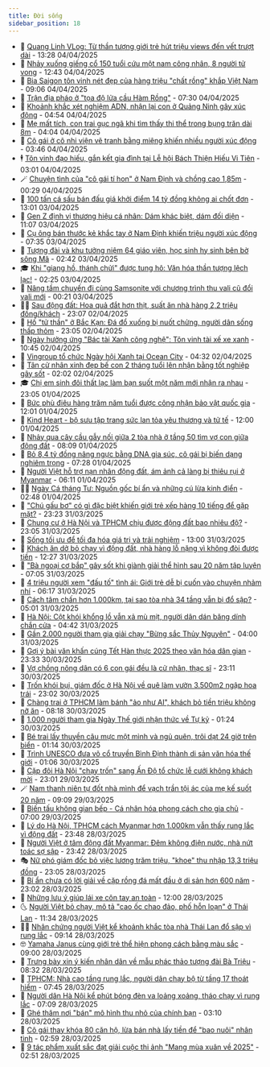 ```yaml
---
title: Đời sống
sidebar_position: 18
---
```


<!-- dantri-doi-song:START -->
- 🥳 [Quang Linh VLog: Từ thần tượng giới trẻ hút triệu views đến vết trượt dài](https://dantri.com.vn/doi-song/quang-linh-vlog-tu-than-tuong-gioi-tre-hut-trieu-views-den-vet-truot-dai-20250404192700456.htm) - 13:28 04/04/2025
- 🌁 [Nhảy xuống giếng cổ 150 tuổi cứu một nam công nhân, 8 người tử vong](https://dantri.com.vn/doi-song/nhay-xuong-gieng-co-150-tuoi-cuu-mot-nam-cong-nhan-8-nguoi-tu-vong-20250404162225841.htm) - 12:43 04/04/2025
- 👀 [Bia Saigon tôn vinh nét đẹp của hàng triệu &quot;chất rồng&quot; khắp Việt Nam](https://dantri.com.vn/doi-song/bia-saigon-ton-vinh-net-dep-cua-hang-trieu-chat-rong-khap-viet-nam-20250404154654255.htm) - 09:06 04/04/2025
- 🐻 [Trận địa pháo ở &quot;tọa độ lửa cầu Hàm Rồng&quot;](https://dantri.com.vn/doi-song/tran-dia-phao-o-toa-do-lua-cau-ham-rong-20250403221159496.htm) - 07:30 04/04/2025
- 🦅 [Khoảnh khắc xét nghiệm ADN, nhận lại con ở Quảng Ninh gây xúc động](https://dantri.com.vn/doi-song/khoanh-khac-xet-nghiem-adn-nhan-lai-con-o-quang-ninh-gay-xuc-dong-20250404111127269.htm) - 04:54 04/04/2025
- 🦩 [Mẹ mất tích, con trai gục ngã khi tìm thấy thi thể trong bụng trăn dài 8m](https://dantri.com.vn/doi-song/me-mat-tich-con-trai-guc-nga-khi-tim-thay-thi-the-trong-bung-tran-dai-8m-20250403233235409.htm) - 04:04 04/04/2025
- 🦏 [Cô gái ở cô nhi viện vẽ tranh bằng miệng khiến nhiều người xúc động](https://dantri.com.vn/doi-song/co-gai-o-co-nhi-vien-ve-tranh-bang-mieng-khien-nhieu-nguoi-xuc-dong-20250328103003320.htm) - 03:46 04/04/2025
- 🕴 [Tôn vinh đạo hiếu, gắn kết gia đình tại Lễ hội Bách Thiện Hiếu Vi Tiên](https://dantri.com.vn/doi-song/ton-vinh-dao-hieu-gan-ket-gia-dinh-tai-le-hoi-bach-thien-hieu-vi-tien-20250404080336516.htm) - 03:01 04/04/2025
- 🪄 [Chuyện tình của &quot;cô gái tí hon&quot; ở Nam Định và chồng cao 1,85m](https://dantri.com.vn/doi-song/chuyen-tinh-cua-co-gai-ti-hon-o-nam-dinh-va-chong-cao-185m-20250403200939171.htm) - 00:29 04/04/2025
- 🚦 [100 tấn cá sấu bán đấu giá khởi điểm 14 tỷ đồng không ai chốt đơn](https://dantri.com.vn/doi-song/100-tan-ca-sau-ban-dau-gia-khoi-diem-14-ty-dong-khong-ai-chot-don-20250403180024991.htm) - 13:01 03/04/2025
- 🤔 [Gen Z định vị thương hiệu cá nhân: Dám khác biệt, dám đối diện](https://dantri.com.vn/doi-song/gen-z-dinh-vi-thuong-hieu-ca-nhan-dam-khac-biet-dam-doi-dien-20250402164500437.htm) - 11:07 03/04/2025
- 🚦 [Cụ ông bán thước kẻ khắc tay ở Nam Định khiến triệu người xúc động](https://dantri.com.vn/doi-song/cu-ong-ban-thuoc-ke-khac-tay-o-nam-dinh-khien-trieu-nguoi-xuc-dong-20250403111209737.htm) - 07:35 03/04/2025
- 🐎 [Tượng đài và khu tưởng niệm 64 giáo viên, học sinh hy sinh bên bờ sông Mã](https://dantri.com.vn/doi-song/tuong-dai-va-khu-tuong-niem-64-giao-vien-hoc-sinh-hy-sinh-ben-bo-song-ma-20250402143012165.htm) - 02:42 03/04/2025
- 🎓 [Khi &quot;giang hồ, thánh chửi&quot; được tung hô: Văn hóa thần tượng lệch lạc!](https://dantri.com.vn/doi-song/khi-giang-ho-thanh-chui-duoc-tung-ho-van-hoa-than-tuong-lech-lac-20250403082444402.htm) - 02:25 03/04/2025
- 🐘 [Nâng tầm chuyến đi cùng Samsonite với chương trình thu vali cũ đổi vali mới](https://dantri.com.vn/doi-song/nang-tam-chuyen-di-cung-samsonite-voi-chuong-trinh-thu-vali-cu-doi-vali-moi-20250402213240096.htm) - 00:21 03/04/2025
- 🧑‍🏫 [Sau động đất: Hoa quả đắt hơn thịt, suất ăn nhà hàng 2,2 triệu đồng/khách](https://dantri.com.vn/doi-song/sau-dong-dat-hoa-qua-dat-hon-thit-suat-an-nha-hang-22-trieu-dongkhach-20250402165931040.htm) - 23:07 02/04/2025
- 🦒 [Hố &quot;tử thần&quot; ở Bắc Kạn: Đá đổ xuống bị nuốt chửng, người dân sống thấp thỏm](https://dantri.com.vn/doi-song/ho-tu-than-o-bac-kan-da-do-xuong-bi-nuot-chung-nguoi-dan-song-thap-thom-20250402195033335.htm) - 23:05 02/04/2025
- 🧰 [Ngày hưởng ứng &quot;Bác tài Xanh công nghệ&quot;: Tôn vinh tài xế xe xanh](https://dantri.com.vn/doi-song/ngay-huong-ung-bac-tai-xanh-cong-nghe-ton-vinh-tai-xe-xe-xanh-20250402172142526.htm) - 10:45 02/04/2025
- 🧐 [Vingroup tổ chức Ngày hội Xanh tại Ocean City](https://dantri.com.vn/doi-song/vingroup-to-chuc-ngay-hoi-xanh-tai-ocean-city-20250402112324612.htm) - 04:32 02/04/2025
- 🌮 [Tân cử nhân xinh đẹp bế con 2 tháng tuổi lên nhận bằng tốt nghiệp gây sốt](https://dantri.com.vn/doi-song/tan-cu-nhan-xinh-dep-be-con-2-thang-tuoi-len-nhan-bang-tot-nghiep-gay-sot-20250402024843017.htm) - 02:02 02/04/2025
- 🎓 [Chị em sinh đôi thất lạc làm bạn suốt một năm mới nhận ra nhau](https://dantri.com.vn/doi-song/chi-em-sinh-doi-that-lac-lam-ban-suot-mot-nam-moi-nhan-ra-nhau-20250331171957878.htm) - 23:05 01/04/2025
- 🚀 [Bức phù điêu hàng trăm năm tuổi được công nhận bảo vật quốc gia](https://dantri.com.vn/doi-song/buc-phu-dieu-hang-tram-nam-tuoi-duoc-cong-nhan-bao-vat-quoc-gia-20250401163809092.htm) - 12:01 01/04/2025
- 🤖 [Kind Heart - bộ sưu tập trang sức lan tỏa yêu thương và tử tế](https://dantri.com.vn/doi-song/kind-heart-bo-suu-tap-trang-suc-lan-toa-yeu-thuong-va-tu-te-20250401151209310.htm) - 12:00 01/04/2025
- 🤩 [Nhảy qua cây cầu gẫy nối giữa 2 tòa nhà ở tầng 50 tìm vợ con giữa động đất](https://dantri.com.vn/doi-song/nhay-qua-cay-cau-gay-noi-giua-2-toa-nha-o-tang-50-tim-vo-con-giua-dong-dat-20250401150036499.htm) - 08:09 01/04/2025
- 👹 [Bỏ 8,4 tỷ đồng nâng ngực bằng DNA gia súc, cô gái bị biến dạng nghiêm trọng](https://dantri.com.vn/doi-song/bo-84-ty-dong-nang-nguc-bang-dna-gia-suc-co-gai-bi-bien-dang-nghiem-trong-20250327023252040.htm) - 07:28 01/04/2025
- 🦩 [Người Việt hỗ trợ nạn nhân động đất, ám ảnh cả làng bị thiêu rụi ở Myanmar](https://dantri.com.vn/doi-song/nguoi-viet-ho-tro-nan-nhan-dong-dat-am-anh-ca-lang-bi-thieu-rui-o-myanmar-20250401002526346.htm) - 06:11 01/04/2025
- 🧑‍🏫 [Ngày Cá tháng Tư: Nguồn gốc bí ẩn và những cú lừa kinh điển](https://dantri.com.vn/doi-song/ngay-ca-thang-tu-nguon-goc-bi-an-va-nhung-cu-lua-kinh-dien-20250401091535199.htm) - 02:48 01/04/2025
- 🌈 [&quot;Chú gấu bơ&quot; có gì đặc biệt khiến giới trẻ xếp hàng 10 tiếng để gặp mặt?](https://dantri.com.vn/doi-song/chu-gau-bo-co-gi-dac-biet-khien-gioi-tre-xep-hang-10-tieng-de-gap-mat-20250325205558794.htm) - 23:23 31/03/2025
- 💃 [Chung cư ở Hà Nội và TPHCM chịu được động đất bao nhiêu độ?](https://dantri.com.vn/doi-song/chung-cu-o-ha-noi-va-tphcm-chiu-duoc-dong-dat-bao-nhieu-do-20250331203633873.htm) - 23:05 31/03/2025
- 💂 [Sống tối ưu để tối đa hóa giá trị và trải nghiệm](https://dantri.com.vn/doi-song/song-toi-uu-de-toi-da-hoa-gia-tri-va-trai-nghiem-20250401150353807.htm) - 13:00 31/03/2025
- 🦏 [Khách ăn dở bỏ chạy vì động đất, nhà hàng lỗ nặng vì không đòi được tiền](https://dantri.com.vn/doi-song/khach-an-do-bo-chay-vi-dong-dat-nha-hang-lo-nang-vi-khong-doi-duoc-tien-20250331184440512.htm) - 12:27 31/03/2025
- 🤡 [&quot;Bà ngoại cơ bắp&quot; gây sốt khi giành giải thể hình sau 20 năm tập luyện](https://dantri.com.vn/doi-song/ba-ngoai-co-bap-gay-sot-khi-gianh-giai-the-hinh-sau-20-nam-tap-luyen-20250328155624600.htm) - 07:05 31/03/2025
- 🫶 [4 triệu người xem &quot;đấu tố&quot; tình ái: Giới trẻ dễ bị cuốn vào chuyện nhảm nhí](https://dantri.com.vn/doi-song/4-trieu-nguoi-xem-dau-to-tinh-ai-gioi-tre-de-bi-cuon-vao-chuyen-nham-nhi-20250331120923916.htm) - 06:17 31/03/2025
- 💪 [Cách tâm chấn hơn 1.000km, tại sao tòa nhà 34 tầng vẫn bị đổ sập?](https://dantri.com.vn/doi-song/cach-tam-chan-hon-1000km-tai-sao-toa-nha-34-tang-van-bi-do-sap-20250331102626076.htm) - 05:01 31/03/2025
- 🦅 [Hà Nội: Cột khói khổng lồ vẫn xả mù mịt, người dân dán băng dính chắn cửa](https://dantri.com.vn/doi-song/ha-noi-cot-khoi-khong-lo-van-xa-mu-mit-nguoi-dan-dan-bang-dinh-chan-cua-20250331104555533.htm) - 04:42 31/03/2025
- 🧠 [Gần 2.000 người tham gia giải chạy &quot;Bừng sắc Thủy Nguyên&quot;](https://dantri.com.vn/doi-song/gan-2000-nguoi-tham-gia-giai-chay-bung-sac-thuy-nguyen-20250331103254254.htm) - 04:00 31/03/2025
- 🦅 [Gợi ý bài văn khấn cúng Tết Hàn thực 2025 theo văn hóa dân gian](https://dantri.com.vn/doi-song/goi-y-bai-van-khan-cung-tet-han-thuc-2025-theo-van-hoa-dan-gian-20250330203648138.htm) - 23:33 30/03/2025
- 💪 [Vợ chồng nông dân có 6 con gái đều là cử nhân, thạc sĩ](https://dantri.com.vn/doi-song/vo-chong-nong-dan-co-6-con-gai-deu-la-cu-nhan-thac-si-20250328093447666.htm) - 23:11 30/03/2025
- 🧐 [Trốn khói bụi, giám đốc ở Hà Nội về quê làm vườn 3.500m2 ngập hoa trái](https://dantri.com.vn/doi-song/tron-khoi-bui-giam-doc-o-ha-noi-ve-que-lam-vuon-3500m2-ngap-hoa-trai-20250328105116827.htm) - 23:02 30/03/2025
- 👀 [Chàng trai ở TPHCM làm bánh &quot;ảo như AI&quot;, khách bỏ tiền triệu không nỡ ăn](https://dantri.com.vn/doi-song/chang-trai-o-tphcm-lam-banh-ao-nhu-ai-khach-bo-tien-trieu-khong-no-an-20250326201853688.htm) - 08:18 30/03/2025
- 🎉 [1.000 người tham gia Ngày Thế giới nhận thức về Tự kỷ](https://dantri.com.vn/doi-song/1000-nguoi-tham-gia-ngay-the-gioi-nhan-thuc-ve-tu-ky-20250329173938340.htm) - 01:24 30/03/2025
- 💂 [Bé trai lấy thuyền câu mực một mình và ngủ quên, trôi dạt 24 giờ trên biển](https://dantri.com.vn/doi-song/be-trai-lay-thuyen-cau-muc-mot-minh-va-ngu-quen-troi-dat-24-gio-tren-bien-20250329141246191.htm) - 01:14 30/03/2025
- 🚀 [Trình UNESCO đưa võ cổ truyền Bình Định thành di sản văn hóa thế giới](https://dantri.com.vn/doi-song/trinh-unesco-dua-vo-co-truyen-binh-dinh-thanh-di-san-van-hoa-the-gioi-20250329154226299.htm) - 01:06 30/03/2025
- 👹 [Cặp đôi Hà Nội &quot;chạy trốn&quot; sang Ấn Độ tổ chức lễ cưới không khách mời](https://dantri.com.vn/doi-song/cap-doi-ha-noi-chay-tron-sang-an-do-to-chuc-le-cuoi-khong-khach-moi-20250327143745668.htm) - 23:01 29/03/2025
- 🪄 [Nam thanh niên tự đốt nhà mình để vạch trần tội ác của mẹ kế suốt 20 năm](https://dantri.com.vn/doi-song/nam-thanh-nien-tu-dot-nha-minh-de-vach-tran-toi-ac-cua-me-ke-suot-20-nam-20250327132202721.htm) - 09:09 29/03/2025
- 🌁 [Biến tấu không gian bếp - Cá nhân hóa phong cách cho gia chủ](https://dantri.com.vn/doi-song/bien-tau-khong-gian-bep-ca-nhan-hoa-phong-cach-cho-gia-chu-20250329123924466.htm) - 07:00 29/03/2025
- 🌋 [Lý do Hà Nội, TPHCM cách Myanmar hơn 1.000km vẫn thấy rung lắc vì động đất](https://dantri.com.vn/doi-song/ly-do-ha-noi-tphcm-cach-myanmar-hon-1000km-van-thay-rung-lac-vi-dong-dat-20250328222834154.htm) - 23:48 28/03/2025
- 🦆 [Người Việt ở tâm động đất Myanmar: Đêm không điện nước, nhà nứt toác sợ sập](https://dantri.com.vn/doi-song/nguoi-viet-o-tam-dong-dat-myanmar-dem-khong-dien-nuoc-nha-nut-toac-so-sap-20250328234845182.htm) - 23:42 28/03/2025
- 🎭 [Nữ phó giám đốc bỏ việc lương trăm triệu, &quot;khoe&quot; thu nhập 13,3 triệu đồng](https://dantri.com.vn/doi-song/nu-pho-giam-doc-bo-viec-luong-tram-trieu-khoe-thu-nhap-133-trieu-dong-20250325154634222.htm) - 23:05 28/03/2025
- 🤡 [Bí ẩn chưa có lời giải về cặp rồng đá mất đầu ở di sản hơn 600 năm](https://dantri.com.vn/doi-song/bi-an-chua-co-loi-giai-ve-cap-rong-da-mat-dau-o-di-san-hon-600-nam-20250325175131986.htm) - 23:02 28/03/2025
- 🦩 [Những lưu ý giúp lái xe côn tay an toàn](https://dantri.com.vn/doi-song/nhung-luu-y-giup-lai-xe-con-tay-an-toan-20250327161555986.htm) - 12:00 28/03/2025
- 🌜 [Người Việt bỏ chạy, mô tả &quot;cao ốc chao đảo, phố hỗn loạn&quot; ở Thái Lan](https://dantri.com.vn/doi-song/nguoi-viet-bo-chay-mo-ta-cao-oc-chao-dao-pho-hon-loan-o-thai-lan-20250328182621841.htm) - 11:34 28/03/2025
- 🧑‍🏫 [Nhân chứng người Việt kể khoảnh khắc tòa nhà Thái Lan đổ sập vì rung lắc](https://dantri.com.vn/doi-song/nhan-chung-nguoi-viet-ke-khoanh-khac-toa-nha-thai-lan-do-sap-vi-rung-lac-20250328160457142.htm) - 09:14 28/03/2025
- 🤓 [Yamaha Janus cùng giới trẻ thể hiện phong cách bằng màu sắc](https://dantri.com.vn/doi-song/yamaha-janus-cung-gioi-tre-the-hien-phong-cach-bang-mau-sac-20250328152034503.htm) - 09:00 28/03/2025
- 🤗 [Trưng bày xin ý kiến nhân dân về mẫu phác thảo tượng đài Bà Triệu](https://dantri.com.vn/doi-song/trung-bay-xin-y-kien-nhan-dan-ve-mau-phac-thao-tuong-dai-ba-trieu-20250328134802154.htm) - 08:32 28/03/2025
- 🦒 [TPHCM: Nhà cao tầng rung lắc, người dân chạy bộ từ tầng 17 thoát hiểm](https://dantri.com.vn/doi-song/tphcm-nha-cao-tang-rung-lac-nguoi-dan-chay-bo-tu-tang-17-thoat-hiem-20250328143345978.htm) - 07:45 28/03/2025
- 💂 [Người dân Hà Nội kể phút bóng đèn va loảng xoảng, tháo chạy vì rung lắc](https://dantri.com.vn/doi-song/nguoi-dan-ha-noi-ke-phut-bong-den-va-loang-xoang-thao-chay-vi-rung-lac-20250328140443592.htm) - 07:09 28/03/2025
- 🚀 [Ghé thăm nơi &quot;bán&quot; mô hình thu nhỏ của chính bạn](https://dantri.com.vn/doi-song/ghe-tham-noi-ban-mo-hinh-thu-nho-cua-chinh-ban-20250324155549783.htm) - 03:10 28/03/2025
- 🐲 [Cô gái thay khóa 80 căn hộ, lừa bán nhà lấy tiền để &quot;bao nuôi&quot; nhân tình](https://dantri.com.vn/doi-song/co-gai-thay-khoa-80-can-ho-lua-ban-nha-lay-tien-de-bao-nuoi-nhan-tinh-20250327132010265.htm) - 02:59 28/03/2025
- 🎡 [9 tác phẩm xuất sắc đạt giải cuộc thi ảnh &quot;Mang mùa xuân về 2025&quot;](https://dantri.com.vn/doi-song/9-tac-pham-xuat-sac-dat-giai-cuoc-thi-anh-mang-mua-xuan-ve-2025-20250327160940840.htm) - 02:51 28/03/2025<!-- dantri-doi-song:END -->
